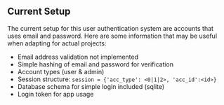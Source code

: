 ## Current Setup
The current setup for this user authentication system are accounts that uses email and password. Here are some information that may be useful when adapting for actual projects:

- Email address validation not implemented
- Simple hashing of email and password for verification
- Account types (user & admin)
- Session structure: `session = {'acc_type': <0|1|2>, 'acc_id':<id>}`
- Database schema for simple login included (sqlite)
- Login token for app usage